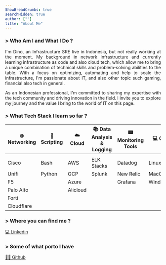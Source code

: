 ```yaml
---
ShowBreadCrumbs: true
searchHidden: true
author: [""]
title: "About Me"
---
```


### > Who Am I and What I Do ?

<div style='text-align: justify;'>

I'm Dino, an Infrastructure SRE live in Indonesia, but not really working at the moment. My background in network infrastructure and currently learning infrastructure as code and also cloud tech, which allow me to bring a unique combination of technical skills and problem-solving abilities to the table. With a focus on optimizing, automating and help to scale the infrastructure, I'm passionate about IT, and also other topic such gaming, financial
also tech in general.

As an Indonesian professional, I'm committed to sharing my expertise with the tech community and driving innovation in the field. I invite you to explore my journey and the value I bring to the world of IT on this page.

</div>

### > What Tech Stack I learn so far ?

| :globe_with_meridians: Networking | :page_facing_up: Scripting | :cloud: Cloud | :books: Data Analysis & Logging | :pager: Monitoring Tools | :computer: OS |
|------------|-----------|-------|-------------------------|------------------|----|
|            |           |       |                         |                  |    |
| Cisco      | Bash      | AWS   | ELK Stacks              | Datadog          | Linux |
| Unifi      | Python    | GCP   | Splunk                  | New Relic        | MacOS |
| F5         |           | Azure |                         | Grafana          | Windows |
| Palo Alto  |           | Alicloud |
| Forti      |
| Cloudflare |
### > Where you can find me ?

[:computer: Linkedin](https://www.linkedin.com/in/alldino-syaman-5b1799109/)

### > Some of what porto I have 

[:technologist: Github](https://github.com/dino-s26)
